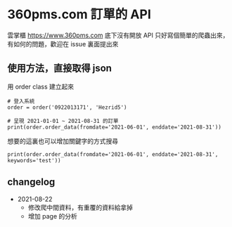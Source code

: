 # 360pms.com 訂單的 API

雲掌櫃 https://www.360pms.com 底下沒有開放 API
只好寫個簡單的爬蟲出來，有如何的問題，歡迎在 issue 裏面提出來

## 使用方法，直接取得 json

用 order class 建立起來
```
# 登入系統
order = order('0922013171', 'Hezrid5')

# 呈現 2021-01-01 ~ 2021-08-31 的訂單
print(order.order_data(fromdate='2021-06-01', enddate='2021-08-31'))
```

想要的這裏也可以增加關鍵字的方式搜尋
```
print(order.order_data(fromdate='2021-06-01', enddate='2021-08-31', keywords='test'))
```

## changelog
- 2021-08-22 
  - 修改爬中間資料，有重覆的資料給拿掉
  - 增加 page 的分析

